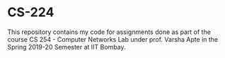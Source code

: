 # CS-224
This repository contains my code for assignments done as part of the course CS 254 - Computer Networks Lab under prof. Varsha Apte in the Spring 2019-20 Semester at IIT Bombay.
